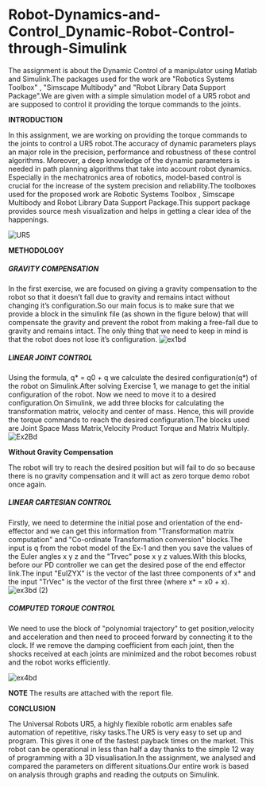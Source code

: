 # Robot-Dynamics-and-Control_Dynamic-Robot-Control-through-Simulink
The assignment is about the Dynamic Control of a manipulator using Matlab
and Simulink.The packages used for the work are "Robotics Systems Toolbox"
, "Simscape Multibody" and "Robot Library Data Support Package".We are
given with a simple simulation model of a UR5 robot and are supposed to
control it providing the torque commands to the joints.

__INTRODUCTION__

In this assignment, we are working on providing the torque commands to the joints to control a
UR5 robot.The accuracy of dynamic parameters plays an major role in the precision, performance
and robustness of these control algorithms. Moreover, a deep knowledge of the dynamic parameters
is needed in path planning algorithms that take into account robot dynamics. Especially in
the mechatronics area of robotics, model-based control is crucial for the increase of the system
precision and reliability.The toolboxes used for the proposed work are Robotic Systems Toolbox
, Simscape Multibody and Robot Library Data Support Package.This support package provides
source mesh visualization and helps in getting a clear idea of the happenings.

![UR5](https://user-images.githubusercontent.com/93926797/189098799-43551b88-b733-4927-a006-abf90f80f78e.JPG)

__METHODOLOGY__

##### GRAVITY COMPENSATION

In the first exercise, we are focused on giving a gravity compensation to the robot so that it
doesn’t fall due to gravity and remains intact without changing it’s configuration.So our main
focus is to make sure that we provide a block in the simulink file (as shown in the figure below)
that will compensate the gravity and prevent the robot from making a free-fall due to gravity
and remains intact. The only thing that we need to keep in mind is that the robot does not lose
it’s configuration.
![ex1bd](https://user-images.githubusercontent.com/93926797/189100416-6cc447fe-ae6c-42f1-87b7-16a66dfcf03b.JPG)


##### LINEAR JOINT CONTROL

Using the formula, q* = q0 + q we calculate the desired configuration(q*) of the robot on
Simulink.After solving Exercise 1, we manage to get the initial configuration of the robot. Now
we need to move it to a desired configuration.On Simulink, we add three blocks for calculating the
transformation matrix, velocity and center of mass. Hence, this will provide the torque commands
to reach the desired configuration.The blocks used are Joint Space Mass Matrix,Velocity Product
Torque and Matrix Multiply.
![Ex2Bd](https://user-images.githubusercontent.com/93926797/189100781-1f633587-39cf-4bc5-b3a3-932770371380.png)


__Without Gravity Compensation__

The robot will try to reach the desired position but will fail to do so because there is no gravity
compensation and it will act as zero torque demo robot once again.

##### LINEAR CARTESIAN CONTROL

Firstly, we need to determine the initial pose and orientation of the end-effector and we can get
this information from "Transformation matrix computation" and "Co-ordinate Transformation
conversion" blocks.The input is q from the robot model of the Ex-1 and then you save
the values of the Euler angles x y z and the "Trvec" pose x y z values.With this blocks, before
our PD controller we can get the desired pose of the end effector link.The input "EulZYX" is
the vector of the last three components of x* and the input "TrVec" is the vector of the first
three (where x* = x0 + x).
![ex3bd (2)](https://user-images.githubusercontent.com/93926797/189101036-d6a68a3a-e80e-4d7e-9a75-8ff793668f4a.png)


##### COMPUTED TORQUE CONTROL

We need to use the block of "polynomial trajectory" to get position,velocity and acceleration and
then need to proceed forward by connecting it to the clock.
If we remove the damping coefficient from each joint, then the shocks received at each joints are
minimized and the robot becomes robust and the robot works efficiently.

![ex4bd](https://user-images.githubusercontent.com/93926797/189101199-716aeecf-f29c-4989-ae7b-5386d717eda9.png)

__NOTE__ The results are attached with the report file.

__CONCLUSION__

The Universal Robots UR5, a highly flexible robotic arm enables safe automation of repetitive,
risky tasks.The UR5 is very easy to set up and program. This gives it one of the fastest payback
times on the market. This robot can be operational in less than half a day thanks to the simple
12
way of programming with a 3D visualisation.In the assignment, we analysed and compared the
parameters on different situations.Our entire work is based on analysis through graphs and reading
the outputs on Simulink.
